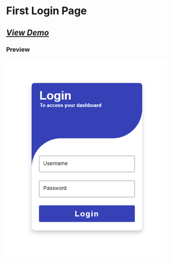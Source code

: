 # First Login Page
## ***[View Demo](https://bhaveshpatil81299.github.io/Simple-Login-Pages/1/)***

### Preview
![This is an image](preview.png)
